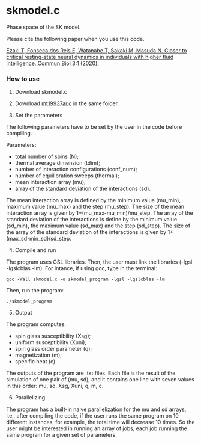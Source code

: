 # skmodel.c
Phase space of the SK model.

Please cite the following paper when you use this code.

[Ezaki T, Fonseca dos Reis E, Watanabe T, Sakaki M, Masuda N. Closer to critical resting-state neural dynamics in individuals with higher fluid intelligence. Commun Biol 3:1 (2020).](https://www.nature.com/articles/s42003-020-0774-y)

### How to use

1) Download skmodel.c

2) Download [mt19937ar.c](http://www.math.sci.hiroshima-u.ac.jp/~m-mat/MT/emt.html) in the same folder.

3) Set the parameters

The following parameters have to be set by the user in the code before compiling.

Parameters:
 * total number of spins (N);
 * thermal average dimension (tdim);
 * number of interaction configurations (conf_num);
 * number of equilibration sweeps (thermal);
 * mean interaction array (mu);
 * array of the standard deviation of the interactions (sd). 

The mean interaction array is defined by the minimum value (mu_min), maximum value (mu_max) and the step (mu_step). The size of the mean interaction array
is given by 1+(mu_max-mu_min)/mu_step.
The array of the standard deviation of the interactions is define by the minimum value (sd_min), the maximum value (sd_max) and the step (sd_step).
The size of the array of the standard deviation of the interactions is given by 1+(max_sd-min_sd)/sd_step.

4) Compile and run

The program uses GSL libraries. Then, the user must link the libraries (-lgsl -lgslcblas -lm). For intance, if using gcc, type in the terminal:
```
gcc -Wall skmodel.c -o skmodel_program -lgsl -lgslcblas -lm
```

Then, run the program:
```
./skmodel_program
```

5) Output

The program computes: 
 * spin glass susceptibility (Xsg);
 * uniform susceptibility (Xuni);
 * spin glass order parameter (q);
 * magnetization (m);
 * specific heat (c).

The outputs of the program are .txt files. Each file is the result of the simulation of one pair of (mu, sd), and it contains one line with seven values in this 
order: mu, sd, Xsg, Xuni, q, m, c.

6) Parallelizing

The program has a built-in naive parallelization for the mu and sd arrays, i.e., after compiling the code, if the user runs the same program on 10 different instances,
for example, the total time will decrease 10 times. So the user might be interested in running an array of jobs, each job running the same program for a given set of parameters.
 


